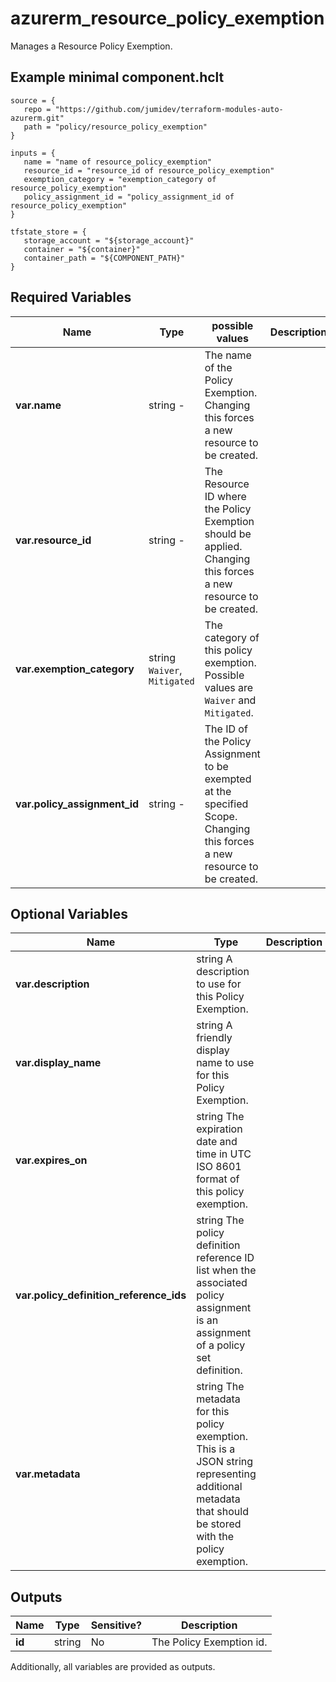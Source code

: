 # azurerm_resource_policy_exemption

Manages a Resource Policy Exemption.

## Example minimal component.hclt

```hcl
source = {
   repo = "https://github.com/jumidev/terraform-modules-auto-azurerm.git" 
   path = "policy/resource_policy_exemption" 
}

inputs = {
   name = "name of resource_policy_exemption" 
   resource_id = "resource_id of resource_policy_exemption" 
   exemption_category = "exemption_category of resource_policy_exemption" 
   policy_assignment_id = "policy_assignment_id of resource_policy_exemption" 
}

tfstate_store = {
   storage_account = "${storage_account}" 
   container = "${container}" 
   container_path = "${COMPONENT_PATH}" 
}

```

## Required Variables

| Name | Type |  possible values |  Description |
| ---- | --------- |  ----------- | ----------- |
| **var.name** | string  -  |  The name of the Policy Exemption. Changing this forces a new resource to be created. | 
| **var.resource_id** | string  -  |  The Resource ID where the Policy Exemption should be applied. Changing this forces a new resource to be created. | 
| **var.exemption_category** | string  `Waiver`, `Mitigated`  |  The category of this policy exemption. Possible values are `Waiver` and `Mitigated`. | 
| **var.policy_assignment_id** | string  -  |  The ID of the Policy Assignment to be exempted at the specified Scope. Changing this forces a new resource to be created. | 

## Optional Variables

| Name | Type |  Description |
| ---- | --------- |  ----------- |
| **var.description** | string  A description to use for this Policy Exemption. | 
| **var.display_name** | string  A friendly display name to use for this Policy Exemption. | 
| **var.expires_on** | string  The expiration date and time in UTC ISO 8601 format of this policy exemption. | 
| **var.policy_definition_reference_ids** | string  The policy definition reference ID list when the associated policy assignment is an assignment of a policy set definition. | 
| **var.metadata** | string  The metadata for this policy exemption. This is a JSON string representing additional metadata that should be stored with the policy exemption. | 



## Outputs

| Name | Type | Sensitive? | Description |
| ---- | ---- | --------- | --------- |
| **id** | string | No  | The Policy Exemption id. | 

Additionally, all variables are provided as outputs.
